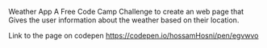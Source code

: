 Weather App
A Free Code Camp Challenge to create an web page that Gives the user information about the weather based on their location.

Link to the page on codepen
https://codepen.io/hossamHosni/pen/egvwvo